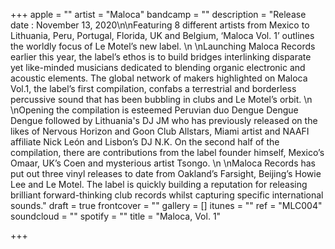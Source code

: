 +++
apple = ""
artist = "Maloca"
bandcamp = ""
description = "Release date : November 13, 2020\n\nFeaturing 8 different artists from Mexico to Lithuania, Peru, Portugal, Florida, UK and Belgium, ‘Maloca Vol. 1’ outlines the worldly focus of Le Motel’s new label.   \n  \nLaunching Maloca Records earlier this year, the label’s ethos is to build bridges interlinking disparate yet like-minded musicians dedicated to blending organic electronic and acoustic elements. The global network of makers highlighted on Maloca Vol.1, the label’s first compilation, confabs a terrestrial and borderless percussive sound that has been bubbling in clubs and Le Motel’s orbit.   \n  \nOpening the compilation is esteemed Peruvian duo Dengue Dengue Dengue followed by Lithuania's DJ JM who has previously released on the likes of Nervous Horizon and Goon Club Allstars, Miami artist and NAAFI affiliate Nick León and Lisbon’s DJ N.K. On the second half of the compilation, there are contributions from the label founder himself, Mexico’s Omaar, UK’s Coen and mysterious artist Tsongo.   \n  \nMaloca Records has put out three vinyl releases to date from Oakland’s Farsight, Beijing’s Howie Lee and Le Motel. The label is quickly building a reputation for releasing brilliant forward-thinking club records whilst capturing specific international sounds."
draft = true
frontcover = ""
gallery = []
itunes = ""
ref = "MLC004"
soundcloud = ""
spotify = ""
title = "Maloca, Vol. 1"

+++
